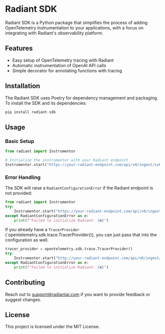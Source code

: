 # Radiant SDK

Radiant SDK is a Python package that simplifies the process of adding OpenTelemetry instrumentation to your applications, with a focus on integrating with Radiant's observability platform.

## Features

- Easy setup of OpenTelemetry tracing with Radiant
- Automatic instrumentation of OpenAI API calls
- Simple decorator for annotating functions with tracing

## Installation

The Radiant SDK uses Poetry for dependency management and packaging. To install the SDK and its dependencies:

```python
pip install radiant-sdk
```

## Usage

### Basic Setup

```python
from radiant import Instrumentor

# Initialize the instrumentor with your Radiant endpoint
Instrumentor.start("https://your-radiant-endpoint.com/api/v0/ingest/submit/otel/{project_name}",", api_key="")
```

### Error Handling

The SDK will raise a `RadiantConfigurationError` if the Radiant endpoint is not provided:

```python
from radiant import Instrumentor
try:
    Instrumentor.start("https://your-radiant-endpoint.com/api/v0/ingest/submit/otel/{YOUR_APP_NAME}", "<YOUR_API_KEY>")
except RadiantConfigurationError as e:
    print(f"Failed to initialize Radiant: {e}")
```

If you already have a `TracerProvider` (`opentelemetry.sdk.trace.TracerProvider()), you can just pass that into the configuration as well.

```python
tracer_provider = opentelemetry.sdk.trace.TracerProvider()
try:
    Instrumentor.start("http://your-radiant-endpoint.com/api/v0/ingest/submit/otel/{YOUR_APP_NAME}", "<YOUR_API_KEY>" tracer_provider)
except RadiantConfigurationError as e:
    print(f"Failed to initialize Radiant: {e}")
```

## Contributing

Reach out to support@radiantai.com if you want to provide feedback or suggest changes.

## License

This project is licensed under the MIT License.